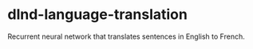 # dlnd-language-translation
Recurrent neural network that translates sentences in English to French.

